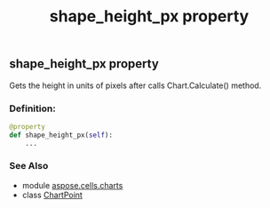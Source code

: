 ﻿---
title: shape_height_px property
second_title: Aspose.Cells for Python via .NET API References
description: 
type: docs
weight: 320
url: /aspose.cells.charts/chartpoint/shape_height_px/
is_root: false
---

## shape_height_px property


Gets the height in units of pixels after calls Chart.Calculate() method.
### Definition:
```python
@property
def shape_height_px(self):
    ...
```

### See Also
* module [aspose.cells.charts](../../)
* class [ChartPoint](/cells/python-net/aspose.cells.charts/chartpoint)
